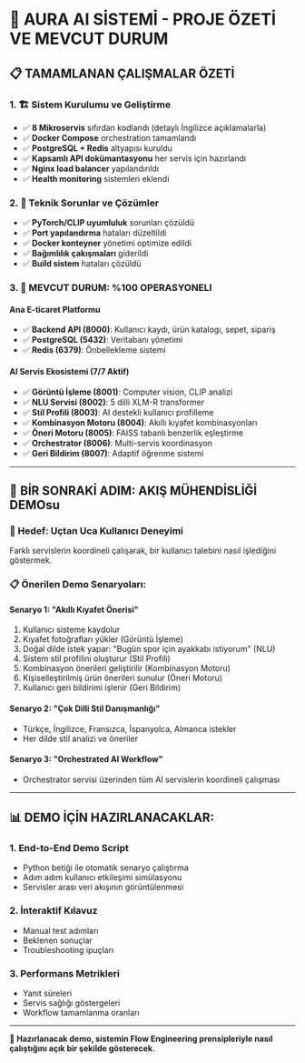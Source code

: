 # 🎯 AURA AI SİSTEMİ - PROJE ÖZETİ VE MEVCUT DURUM

## 📋 **TAMAMLANAN ÇALIŞMALAR ÖZETİ**

### **1. 🏗️ Sistem Kurulumu ve Geliştirme**
- ✅ **8 Mikroservis** sıfırdan kodlandı (detaylı İngilizce açıklamalarla)
- ✅ **Docker Compose** orchestration tamamlandı
- ✅ **PostgreSQL + Redis** altyapısı kuruldu
- ✅ **Kapsamlı API dokümantasyonu** her servis için hazırlandı
- ✅ **Nginx load balancer** yapılandırıldı
- ✅ **Health monitoring** sistemleri eklendi

### **2. 🔧 Teknik Sorunlar ve Çözümler**
- ✅ **PyTorch/CLIP uyumluluk** sorunları çözüldü
- ✅ **Port yapılandırma** hataları düzeltildi
- ✅ **Docker konteyner** yönetimi optimize edildi
- ✅ **Bağımlılık çakışmaları** giderildi
- ✅ **Build sistem** hataları çözüldü

### **3. 🎉 MEVCUT DURUM: %100 OPERASYONELl**

#### **Ana E-ticaret Platformu**
- ✅ **Backend API (8000)**: Kullanıcı kaydı, ürün katalogı, sepet, sipariş
- ✅ **PostgreSQL (5432)**: Veritabanı yönetimi
- ✅ **Redis (6379)**: Önbellekleme sistemi

#### **AI Servis Ekosistemi (7/7 Aktif)**
- ✅ **Görüntü İşleme (8001)**: Computer vision, CLIP analizi
- ✅ **NLU Servisi (8002)**: 5 dilli XLM-R transformer
- ✅ **Stil Profili (8003)**: AI destekli kullanıcı profilleme
- ✅ **Kombinasyon Motoru (8004)**: Akıllı kıyafet kombinasyonları
- ✅ **Öneri Motoru (8005)**: FAISS tabanlı benzerlik eşleştirme
- ✅ **Orchestrator (8006)**: Multi-servis koordinasyon  
- ✅ **Geri Bildirim (8007)**: Adaptif öğrenme sistemi

---

## 🚀 **BİR SONRAKİ ADIM: AKIŞ MÜHENDİSLİĞİ DEMOsu**

### **🎯 Hedef: Uçtan Uca Kullanıcı Deneyimi**
Farklı servislerin koordineli çalışarak, bir kullanıcı talebini nasıl işlediğini göstermek.

### **📋 Önerilen Demo Senaryoları:**

#### **Senaryo 1: "Akıllı Kıyafet Önerisi"**
1. Kullanıcı sisteme kaydolur
2. Kıyafet fotoğrafları yükler (Görüntü İşleme)
3. Doğal dilde istek yapar: "Bugün spor için ayakkabı istiyorum" (NLU)
4. Sistem stil profilini oluşturur (Stil Profili)
5. Kombinasyon önerileri geliştirilir (Kombinasyon Motoru)
6. Kişiselleştirilmiş ürün önerileri sunulur (Öneri Motoru)
7. Kullanıcı geri bildirimi işlenir (Geri Bildirim)

#### **Senaryo 2: "Çok Dilli Stil Danışmanlığı"**
- Türkçe, İngilizce, Fransızca, İspanyolca, Almanca istekler
- Her dilde stil analizi ve öneriler

#### **Senaryo 3: "Orchestrated AI Workflow"**
- Orchestrator servisi üzerinden tüm AI servislerin koordineli çalışması

---

## 📊 **DEMO İÇİN HAZIRLANACAKLAR:**

### **1. End-to-End Demo Script**
- Python betiği ile otomatik senaryo çalıştırma
- Adım adım kullanıcı etkileşimi simülasyonu
- Servisler arası veri akışının görüntülenmesi

### **2. İnteraktif Kılavuz**
- Manual test adımları
- Beklenen sonuçlar
- Troubleshooting ipuçları

### **3. Performans Metrikleri**
- Yanıt süreleri
- Servis sağlığı göstergeleri
- Workflow tamamlanma oranları

---

**🎯 Hazırlanacak demo, sistemin Flow Engineering prensipleriyle nasıl çalıştığını açık bir şekilde gösterecek.**
